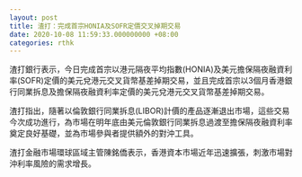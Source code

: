 ```yaml
---
layout: post
title: 渣打：完成首宗HONIA及SOFR定價交叉掉期交易
date: 2020-10-08 11:59:33.000000000 +08:00
categories: rthk
---
```


渣打銀行表示，今日完成首宗以港元隔夜平均指數(HONIA)及美元擔保隔夜融資利率(SOFR)定價的美元兌港元交叉貨幣基差掉期交易，並且完成首宗以3個月香港銀行同業拆息及擔保隔夜融資利率定價的美元兌港元交叉貨幣基差掉期交易。

渣打指出，隨著以倫敦銀行同業拆息(LIBOR)計價的產品逐漸退出市場，這些交易今次成功進行，為市場在明年底由美元倫敦銀行同業拆息過渡至擔保隔夜融資利率奠定良好基礎，並為市場參與者提供額外的對沖工具。

渣打金融市場環球區域主管陳銘僑表示，香港資本市場近年迅速擴張，刺激市場對沖利率風險的需求增長。
